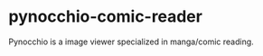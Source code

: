 pynocchio-comic-reader
====================

Pynocchio is a image viewer specialized in manga/comic reading.
